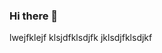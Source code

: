 ### Hi there 👋

<!--
**KSENI/KSENI** is a ✨ _special_ ✨ repository because its `README.md` (this file) appears on your GitHub profile.

Here are some ideas to get you started:

- 🔭 I’m currently working on ... sdfsdf
- 🌱 I’m currently learning ... dfsdf
- 👯 I’m looking to collaborate on .. . dfsdf
- 🤔 I’m looking for help with ... dfsdf
- 💬 Ask me about ... sdfsdf
- 📫 How to reach me: ... dfsddf
- 😄 Pronouns: ... dsdf
- ⚡ Fun fact: ... dsfsdf
-->
lwejfklejf klsjdfklsdjfk jklsdjfklsdjkf
